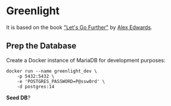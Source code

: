 # Greenlight

It is based on the book ["Let's Go Further"][letsgof] by [Alex Edwards](https://www.alexedwards.net/).

## Prep the Database

Create a Docker instance of MariaDB for development purposes:

```shell
docker run --name greenlight_dev \
    -p 5432:5432 \
    -e 'POSTGRES_PASSWORD=P@ssw0rd' \
    -d postgres:14
```

**Seed DB**?

```postgresql

```

[letsgof]: https://lets-go-further.alexedwards.net/ "Let's Go Further"
